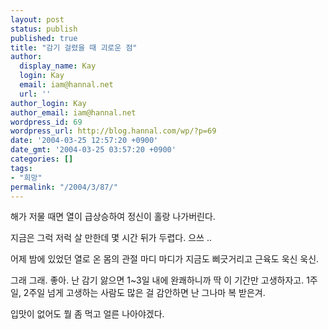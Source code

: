 ```yaml
---
layout: post
status: publish
published: true
title: "감기 걸렸을 때 괴로운 점"
author:
  display_name: Kay
  login: Kay
  email: iam@hannal.net
  url: ''
author_login: Kay
author_email: iam@hannal.net
wordpress_id: 69
wordpress_url: http://blog.hannal.com/wp/?p=69
date: '2004-03-25 12:57:20 +0900'
date_gmt: '2004-03-25 03:57:20 +0900'
categories: []
tags:
- "희망"
permalink: "/2004/3/87/"
---
```

<p>해가 저물 때면 열이 급상승하여 정신이 홀랑 나가버린다.</p>
<p>지금은 그럭 저럭 살 만한데 몇 시간 뒤가 두렵다. 으쓰 ..</p>
<p>어제 밤에 있었던 열로 온 몸의 관절 마디 마디가 지금도 삐긋거리고 근육도 욱신 욱신.</p>
<p>그래 그래. 좋아. 난 감기 앓으면 1~3일 내에 완쾌하니까 딱 이 기간만 고생하자고. 1주일, 2주일 넘게 고생하는 사람도 많은 걸 감안하면 난 그나마 복 받은겨.</p>
<p>입맛이 없어도 뭘 좀 먹고 얼른 나아야겠다.</p>
